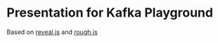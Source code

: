 # Presentation for Kafka Playground
Based on [reveal.js](https://github.com/hakimel/reveal.js/) and [rough.js](https://github.com/pshihn/rough/wiki)
